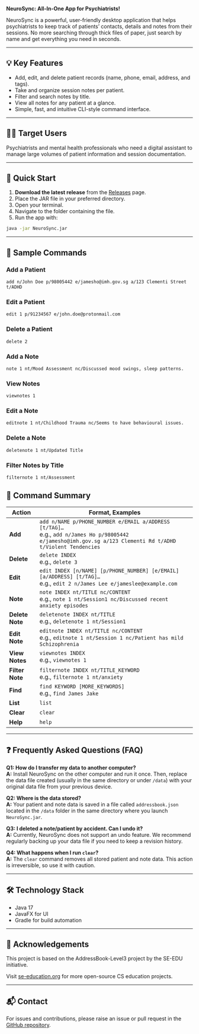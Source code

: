**NeuroSync: All-In-One App for Psychiatrists!**

NeuroSync is a powerful, user-friendly desktop application that helps psychiatrists to keep track of patients’ contacts, details and notes from their sessions. No more searching through thick files of paper, just search by name and get everything you need in seconds.

---

## 💡 Key Features

- Add, edit, and delete patient records (name, phone, email, address, and tags).
- Take and organize session notes per patient.
- Filter and search notes by title.
- View all notes for any patient at a glance.
- Simple, fast, and intuitive CLI-style command interface.

---

## 👩‍⚕️ Target Users

Psychiatrists and mental health professionals who need a digital assistant to manage large volumes of patient information and session documentation.

---

## 🚀 Quick Start

1. **Download the latest release** from the [Releases](https://github.com/AY2223S1-CS2103T-W14-4/tp/releases) page.
2. Place the JAR file in your preferred directory.
3. Open your terminal.
4. Navigate to the folder containing the file.
5. Run the app with:

```bash
java -jar NeuroSync.jar
```

---

## 📘 Sample Commands

### Add a Patient

```
add n/John Doe p/98005442 e/jamesho@imh.gov.sg a/123 Clementi Street t/ADHD
```

### Edit a Patient

```
edit 1 p/91234567 e/john.doe@protonmail.com
```

### Delete a Patient

```
delete 2
```

### Add a Note

```
note 1 nt/Mood Assessment nc/Discussed mood swings, sleep patterns.
```

### View Notes

```
viewnotes 1
```

### Edit a Note

```
editnote 1 nt/Childhood Trauma nc/Seems to have behavioural issues.
```

### Delete a Note

```
deletenote 1 nt/Updated Title
```

### Filter Notes by Title

```
filternote 1 nt/Assessment
```

## 🧭 Command Summary

| Action          | Format, Examples                                                                                                                                                  |
| --------------- | ----------------------------------------------------------------------------------------------------------------------------------------------------------------- |
| **Add**         | `add n/NAME p/PHONE_NUMBER e/EMAIL a/ADDRESS [t/TAG]…​` <br> e.g., `add n/James Ho p/98005442 e/jamesho@imh.gov.sg a/123 Clementi Rd t/ADHD t/Violent Tendencies` |
| **Delete**      | `delete INDEX` <br> e.g., `delete 3`                                                                                                                              |
| **Edit**        | `edit INDEX [n/NAME] [p/PHONE_NUMBER] [e/EMAIL] [a/ADDRESS] [t/TAG]…​` <br> e.g., `edit 2 n/James Lee e/jameslee@example.com`                                     |
| **Note**        | `note INDEX nt/TITLE nc/CONTENT` <br> e.g., `note 1 nt/Session1 nc/Discussed recent anxiety episodes`                                                             |
| **Delete Note** | `deletenote INDEX nt/TITLE` <br> e.g., `deletenote 1 nt/Session1`                                                                                                 |
| **Edit Note**   | `editnote INDEX nt/TITLE nc/CONTENT` <br> e.g., `editnote 1 nt/Session 1 nc/Patient has mild Schizophrenia`                                                       |
| **View Notes**  | `viewnotes INDEX` <br> e.g., `viewnotes 1`                                                                                                                        |
| **Filter Note** | `filternote INDEX nt/TITLE_KEYWORD` <br> e.g., `filternote 1 nt/anxiety`                                                                                          |
| **Find**        | `find KEYWORD [MORE_KEYWORDS]` <br> e.g., `find James Jake`                                                                                                       |
| **List**        | `list`                                                                                                                                                            |
| **Clear**       | `clear`                                                                                                                                                           |
| **Help**        | `help`                                                                                                                                                            |

---

## ❓ Frequently Asked Questions (FAQ)

**Q1: How do I transfer my data to another computer?**  
**A:** Install NeuroSync on the other computer and run it once. Then, replace the data file created (usually in the same directory or under `/data`) with your original data file from your previous device.

**Q2: Where is the data stored?**  
**A:** Your patient and note data is saved in a file called `addressbook.json` located in the `/data` folder in the same directory where you launch `NeuroSync.jar`.

**Q3: I deleted a note/patient by accident. Can I undo it?**  
**A:** Currently, NeuroSync does not support an undo feature. We recommend regularly backing up your data file if you need to keep a revision history.

**Q4: What happens when I run `clear`?**  
**A:** The `clear` command removes all stored patient and note data. This action is irreversible, so use it with caution.

---

## 🛠 Technology Stack

- Java 17
- JavaFX for UI
- Gradle for build automation

---

## 🙌 Acknowledgements

This project is based on the AddressBook-Level3 project by the SE-EDU initiative.

Visit [se-education.org](https://se-education.org) for more open-source CS education projects.

---

## 📬 Contact

For issues and contributions, please raise an issue or pull request in the [GitHub repository](https://github.com/AY2223S1-CS2103T-W14-4/tp).
